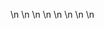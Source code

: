 

















































\n
\n
\n
\n
\n
\n
\n
\n
























































































































































































































































































































































